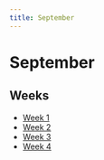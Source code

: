 ```yaml
---
title: September
---
```


# September

## Weeks
- [Week 1](./week1.md)
- [Week 2](./week2.md)
- [Week 3](./week3.md)
- [Week 4](./week4.md)
